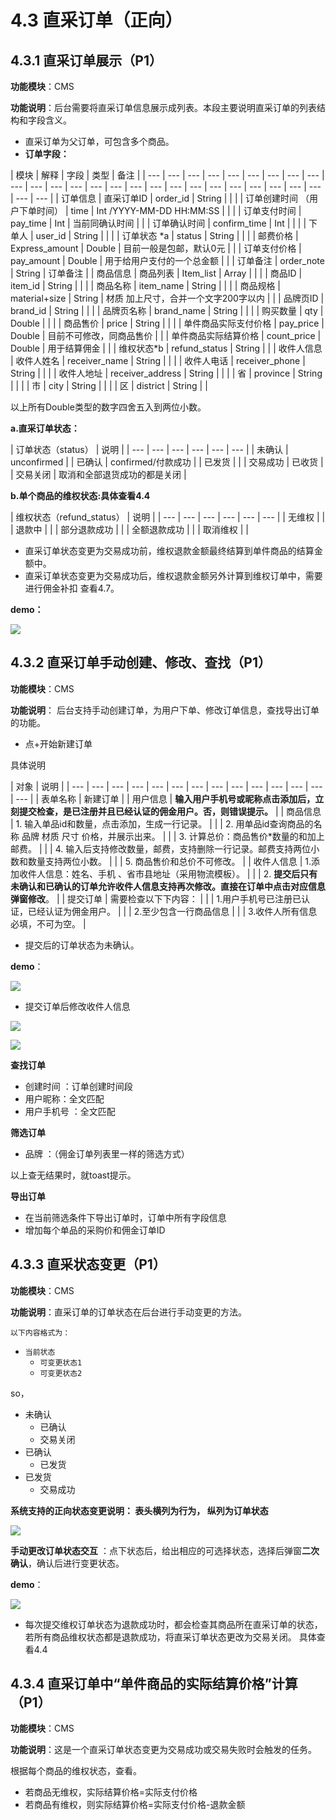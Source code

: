 # 4.3 直采订单（正向）

## 4.3.1 直采订单展示（P1）

**功能模块**：CMS

**功能说明**：后台需要将直采订单信息展示成列表。本段主要说明直采订单的列表结构和字段含义。

* 直采订单为父订单，可包含多个商品。
* **订单字段：**

| 模块 | 解释 | 字段 | 类型 | 备注 |
| --- | --- | --- | --- | --- | --- | --- | --- | --- | --- | --- | --- | --- | --- | --- | --- | --- | --- | --- | --- | --- | --- | --- | --- | --- | --- | --- |
| 订单信息 | 直采订单ID | order\_id | String |  |
|  | 订单创建时间 （用户下单时间） | time | Int /YYYY-MM-DD HH:MM:SS |  |
|  | 订单支付时间 | pay\_time | Int | 当前同确认时间 |
|  | 订单确认时间 | confirm\_time | Int |  |
|  | 下单人 | user\_id | String |  |
|  | 订单状态 \*a | status | String |  |
|  | 邮费价格 | Express\_amount | Double | 目前一般是包邮，默认0元 |
|  | 订单支付价格 | pay\_amount | Double | 用于给用户支付的一个总金额 |
|  | 订单备注 | order\_note | String | 订单备注 |
| 商品信息 | 商品列表 | Item\_list | Array |  |
|  | 商品ID | item\_id | String |  |
|  | 商品名称 | item\_name | String |  |
|  | 商品规格 | material+size | String | 材质 加上尺寸，合并一个文字200字以内 |
|  | 品牌页ID | brand\_id | String |  |
|  | 品牌页名称 | brand\_name | String |  |
|  | 购买数量 | qty | Double |  |
|  | 商品售价 | price | String |  |
|  | 单件商品实际支付价格 | pay\_price | Double | 目前不可修改，同商品售价 |
|  | 单件商品实际结算价格 | count\_price | Double | 用于结算佣金 |
|  | 维权状态\*b | refund\_status | String |  |
| 收件人信息 | 收件人姓名 | receiver\_name | String |  |
|  | 收件人电话 | receiver\_phone | String |  |
|  | 收件人地址 | receiver\_address | String |  |
|  | 省 | province | String |  |
|  | 市 | city | String |  |
|  | 区 | district | String |  |

以上所有Double类型的数字四舍五入到两位小数。

**a.直采订单状态：**

| 订单状态（status） | 说明 |
| --- | --- | --- | --- | --- | --- |
| 未确认 | unconfirmed |
| 已确认 | confirmed/付款成功 |
| 已发货 |  |
| 交易成功 | 已收货 |
| 交易关闭 | 取消和全部退货成功的都是关闭 |

**b.单个商品的维权状态:具体查看4.4**

| 维权状态（refund\_status） | 说明 |
| --- | --- | --- | --- | --- | --- |
| 无维权 |  |
| 退款中 |  |
| 部分退款成功 |  |
| 全额退款成功 |  |
| 取消维权 |  |

* 直采订单状态变更为交易成功前，维权退款金额最终结算到单件商品的结算金额中。
* 直采订单状态变更为交易成功后，维权退款金额另外计算到维权订单中，需要进行佣金补扣 查看4.7。

**demo：**



![](../.gitbook/assets/zhi-cai-ding-dan-4.png)

## 4.3.2 直采订单手动创建、修改、查找（P1）

**功能模块**：CMS

**功能说明**： 后台支持手动创建订单，为用户下单、修改订单信息，查找导出订单的功能。

* 点+开始新建订单

具体说明

| 对象 | 说明 |
| --- | --- | --- | --- | --- | --- | --- | --- | --- | --- | --- | --- | --- | --- |
| 表单名称 | 新建订单 |
| 用户信息 | **输入用户手机号或昵称点击添加后，立刻提交检查，是已注册并且已经认证的佣金用户。否，则错误提示。** |
| 商品信息 | 1. 输入单品id和数量，点击添加，生成一行记录。 |
|  | 2. 用单品id查询商品的名称 品牌 材质 尺寸 价格，并展示出来。 |
|  | 3. 计算总价：商品售价\*数量的和加上邮费。 |
|  | 4. 输入后支持修改数量，邮费，支持删除一行记录。邮费支持两位小数和数量支持两位小数。 |
|  | 5. 商品售价和总价不可修改。 |
| 收件人信息 | 1.添加收件人信息：姓名、手机 、省市县地址（采用物流模板）。 |
|  | 2. **提交后只有未确认和已确认的订单允许收件人信息支持再次修改。直接在订单中点击对应信息 弹窗修改**。 |
| 提交订单 | 需要检查以下下内容： |
|  | 1.用户手机号已注册已认证，已经认证为佣金用户。 |
|  | 2.至少包含一行商品信息 |
|  | 3.收件人所有信息必填，不可为空。 |

* 提交后的订单状态为未确认。

**demo**：

![](../.gitbook/assets/zhi-cai-ding-dan-2.png)

* 提交订单后修改收件人信息

![](../.gitbook/assets/zhi-cai-ding-dan-4%20%281%29.png)

![](../.gitbook/assets/zhi-cai-ding-dan-5.png)

**查找订单**

* 创建时间 ：订单创建时间段
* 用户昵称：全文匹配
* 用户手机号 ：全文匹配

**筛选订单**

* 品牌 ：（佣金订单列表里一样的筛选方式）

以上查无结果时，就toast提示。

**导出订单**

* 在当前筛选条件下导出订单时，订单中所有字段信息
* 增加每个单品的采购价和佣金订单ID

## 4.3.3 直采状态变更（P1）

**功能模块**：CMS

**功能说明**：直采订单的订单状态在后台进行手动变更的方法。

`以下内容格式为：`

* `当前状态`
  * `可变更状态1`
  * `可变更状态2`

so，

* 未确认
  * 已确认
  * 交易关闭
* 已确认
  * 已发货
* 已发货
  * 交易成功

**系统支持的正向状态变更说明：  表头横列为行为， 纵列为订单状态** 

![](../.gitbook/assets/ping-mu-kuai-zhao-20180609-xia-wu-12.32.59.png)

**手动更改订单状态交互** ：点下状态后，给出相应的可选择状态，选择后弹窗**二次确认**，确认后进行变更状态。

**demo**：

![](../.gitbook/assets/zhi-cai-ding-dan-3.png)





* 每次提交维权订单状态为退款成功时，都会检查其商品所在直采订单的状态，若所有商品维权状态都是退款成功，将直采订单状态更改为交易关闭。 具体查看4.4



## 4.3.4 直采订单中“单件商品的实际结算价格”计算（P1）

**功能模块**：CMS

**功能说明**：这是一个直采订单状态变更为交易成功或交易失败时会触发的任务。

根据每个商品的维权状态，查看。

* 若商品无维权，实际结算价格=实际支付价格
* 若商品有维权，则实际结算价格=实际支付价格-退款金额







  


